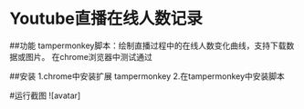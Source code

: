 # Youtube直播在线人数记录

##功能
tampermonkey脚本：绘制直播过程中的在线人数变化曲线，支持下载数据或图片。
在chrome浏览器中测试通过

##安装
1.chrome中安装扩展 tampermonkey
2.在tampermonkey中安装脚本

#运行截图
![avatar]

